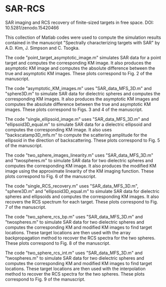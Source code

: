 # SAR-RCS

SAR imaging and RCS recovery of finite-sized targets in free space. DOI: 10.5281/zenodo.15420466

This collection of Matlab codes were used to compute the simulation results contained in the manuscript "Spectrally characterizing targets with SAR" by A.D. Kim, J. Simpson and C. Tsogka.

The code "point_target_asymptotic_image.m" simulates SAR data for a point target and computes the corresponding KM image. It also produces the asymptotic KM image and computes the absolute difference between the true and asymptotic KM images. These plots correspond to Fig. 2 of the manuscript.

The code "asymptotic_KM_images.m" uses "SAR_data_MFS_3D.m" and "sphere3D.m" to simulate SAR data for dielectric spheres and computes the corresponding KM images. It also produces the asymptotic KM images and computes the absolute difference between the true and asymptotic KM images. These plots correspond to Figs. 3 and 4 of the manuscript.

The code "single_ellipsoid_image.m" uses "SAR_data_MFS_3D.m" and "ellipsoid3D_equal.m" to simulate SAR data for a dielectric ellipsoid and computes the corresponding KM image. It also uses "backscatamp3D_mfs.m" to compute the scattering amplitude for the ellipsoid in the direction of backscattering. These plots correspond to Fig. 5 of the manuscript.

The code "two_sphere_images_linearity.m" uses "SAR_data_MFS_3D.m" and "twospheres.m" to simulate SAR data for two dielectric spheres and computes the corresponding KM image. It also produces the modified KM image using the approximate linearity of the KM imaging function. These plots correspond to Fig. 6 of the manuscript.

The code "single_RCS_recovery.m" uses "SAR_data_MFS_3D.m", "sphere3D.m" and "ellipsoid3D_equal.m" to simulate SAR data for dielectric spheres and ellipsoids and computes the corresponding KM images. It also recovers the RCS spectrum for each target. These plots correspond to Fig. 7 of the manuscript.

The code "two_sphere_rcs_bp.m" uses "SAR_data_MFS_3D.m" and "twospheres.m" to simulate SAR data for two dielectric spheres and computes the corresponding KM and modified KM images to find target locations. These target locations are then used with the array backpropagation method to recover the RCS spectra for the two spheres. These plots correspond to Fig. 8 of the manuscript.

The code "two_sphere_rcs_int.m" uses "SAR_data_MFS_3D.m" and "twospheres.m" to simulate SAR data for two dielectric spheres and computes the corresponding KM and modified KM images to find target locations. These target locations are then used with the interpolation method to recover the RCS spectra for the two spheres. These plots correspond to Fig. 9 of the manuscript.
